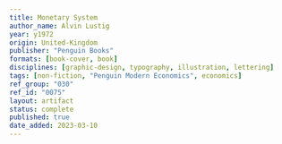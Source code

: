 ```yaml
---
title: Monetary System
author_name: Alvin Lustig
year: y1972
origin: United-Kingdom
publisher: "Penguin Books"
formats: [book-cover, book]
disciplines: [graphic-design, typography, illustration, lettering]
tags: [non-fiction, "Penguin Modern Economics", economics]
ref_group: "030"
ref_id: "0075"
layout: artifact
status: complete
published: true
date_added: 2023-03-10
---
```

